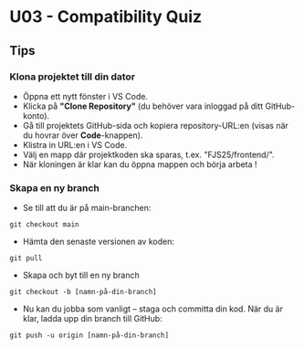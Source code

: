 # U03 - Compatibility Quiz

## Tips

### Klona projektet till din dator

- Öppna ett nytt fönster i VS Code.
- Klicka på **"Clone Repository"** (du behöver vara inloggad på ditt GitHub-konto).
- Gå till projektets GitHub-sida och kopiera repository-URL:en (visas när du hovrar över **Code**-knappen).
- Klistra in URL:en i VS Code.
- Välj en mapp där projektkoden ska sparas, t.ex. "FJS25/frontend/".
- När kloningen är klar kan du öppna mappen och börja arbeta !

### Skapa en ny branch

- Se till att du är på main-branchen:

```console
git checkout main
```

- Hämta den senaste versionen av koden:

```console
git pull
```

- Skapa och byt till en ny branch

```console
git checkout -b [namn-på-din-branch]
```

- Nu kan du jobba som vanligt – staga och committa din kod.
  När du är klar, ladda upp din branch till GitHub:

```console
git push -u origin [namn-på-din-branch]
```
